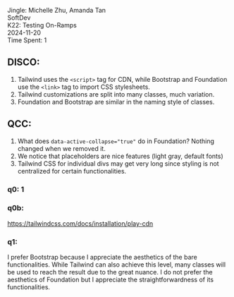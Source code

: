 Jingle: Michelle Zhu, Amanda Tan  
SoftDev  
K22: Testing On-Ramps  
2024-11-20  
Time Spent: 1  

## DISCO:
1. Tailwind uses the ```<script>``` tag for CDN, while Bootstrap and Foundation use the ```<link>``` tag to import CSS stylesheets.
2. Tailwind customizations are split into many classes, much variation.
3. Foundation and Bootstrap are similar in the naming style of classes.

## QCC:
1. What does ```data-active-collapse="true"``` do in Foundation? Nothing changed when we removed it.
2. We notice that placeholders are nice features (light gray, default fonts)
3. Tailwind CSS for individual divs may get very long since styling is not centralized for certain functionalities.

### q0: 1

### q0b:

https://tailwindcss.com/docs/installation/play-cdn


### q1:

I prefer Bootstrap because I appreciate the aesthetics of the bare functionalities. While Tailwind can also achieve this level, many classes will be used to reach the result due to the great nuance. I do not prefer the aesthetics of Foundation but I appreciate the straightforwardness of its functionalities. 
